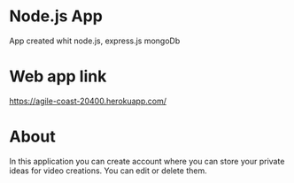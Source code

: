 # Node.js App
App created whit node.js, express.js mongoDb

# Web app link 
https://agile-coast-20400.herokuapp.com/

# About 
In this application you can create account where you can store your private ideas for video creations. You can edit or delete them.
